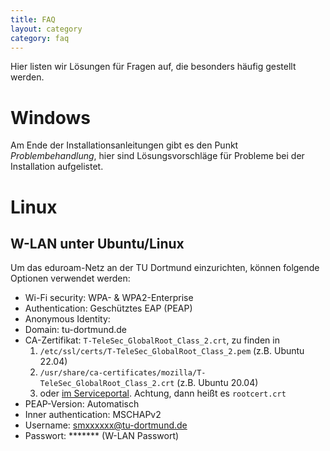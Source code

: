 ```yaml
---
title: FAQ
layout: category
category: faq
---
```


Hier listen wir Lösungen für Fragen auf, die besonders häufig gestellt werden.

# Windows
Am Ende der Installationsanleitungen gibt es den Punkt
*Problembehandlung*, hier sind Lösungsvorschläge für Probleme bei der Installation aufgelistet.

# Linux

## <a id="w-lan"></a>W-LAN unter Ubuntu/Linux

Um das eduroam-Netz an der TU Dortmund einzurichten, können folgende Optionen verwendet werden:
 - Wi-Fi security: WPA- & WPA2-Enterprise
 - Authentication: Geschütztes EAP (PEAP)
 - Anonymous Identity:
 - Domain: tu-dortmund.de
 - CA-Zertifikat: `T-TeleSec_GlobalRoot_Class_2.crt`, zu finden in
    1. `/etc/ssl/certs/T-TeleSec_GlobalRoot_Class_2.pem` (z.B. Ubuntu 22.04)
    2. `/usr/share/ca-certificates/mozilla/T-TeleSec_GlobalRoot_Class_2.crt` (z.B. Ubuntu 20.04)
    3. oder [im Serviceportal](https://service.tu-dortmund.de/documents/d/intra/rootcert). Achtung, dann heißt es `rootcert.crt`
 - PEAP-Version: Automatisch
 - Inner authentication: MSCHAPv2
 - Username: smxxxxxx@tu-dortmund.de
 - Passwort: ******* (W-LAN Passwort)
